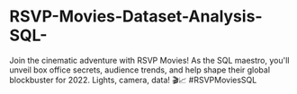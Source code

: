 # RSVP-Movies-Dataset-Analysis-SQL-
Join the cinematic adventure with RSVP Movies! As the SQL maestro, you'll unveil box office secrets, audience trends, and help shape their global blockbuster for 2022. Lights, camera, data! 🎬📈 #RSVPMoviesSQL
